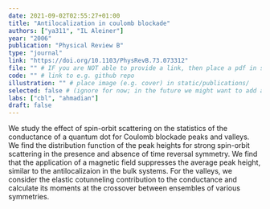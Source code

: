 ```yaml
---
date: 2021-09-02T02:55:27+01:00
title: "Antilocalization in coulomb blockade"
authors: ["ya311", "IL Aleiner"]
year: "2006"
publication: "Physical Review B"
type: "journal"
link: "https://doi.org/10.1103/PhysRevB.73.073312"
file: "" # IF you are NOT able to provide a link, then place a pdf in static/publications/ and write the filename here (e.g. "hennequin-neuron-2018.pdf") 
code: "" # link to e.g. github repo
illustration: "" # place image (e.g. cover) in static/publications/
selected: false # (ignore for now; in the future we might want to add a "Selected publications" section)
labs: ["cbl", "ahmadian"]
draft: false
---
```


We study the effect of spin-orbit scattering on the statistics of the conductance of a quantum dot for Coulomb blockade peaks and valleys. We find the distribution function of the peak heights for strong spin-orbit scattering in the presence and absence of time reversal symmetry. We find that the application of a magnetic field suppresses the average peak height, similar to the antilocalizaion in the bulk systems. For the valleys, we consider the elastic cotunneling contribution to the conductance and calculate its moments at the crossover between ensembles of various symmetries.
